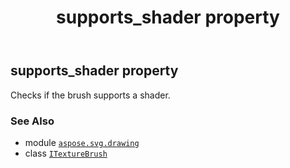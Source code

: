 ﻿---
title: supports_shader property
second_title: Aspose.SVG for Python via .NET API References
description: 
type: docs
weight: 90
url: /python-net/aspose.svg.drawing/itexturebrush/supports_shader/
is_root: false
---

## supports_shader property


Checks if the brush supports a shader.

### See Also
* module [`aspose.svg.drawing`](../../)
* class [`ITextureBrush`](/svg/python-net/aspose.svg.drawing/itexturebrush)
